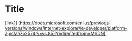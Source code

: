 # Title

[link1] (https://docs.microsoft.com/en-us/previous-versions/windows/internet-explorer/ie-developer/platform-apis/aa752574(v=vs.85)?redirectedfrom=MSDN)